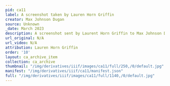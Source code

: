 ```yaml
---
pid: ca11
label: A screenshot taken by Lauren Horn Griffin
creator: Max Johnson Dugan
source: Unknown
_date: March 2023
description: A screenshot sent by Laurent Horn Griffin to Max Johnson Dugan
url_original: N/A
url_video: N/A
attribution: Lauren Horn Griffin
order: '10'
layout: ca_archive_item
collection: ca_archive
thumbnail: "/img/derivatives/iiif/images/ca11/full/250,/0/default.jpg"
manifest: "/img/derivatives/iiif/ca11/manifest.json"
full: "/img/derivatives/iiif/images/ca11/full/1140,/0/default.jpg"
---
```

